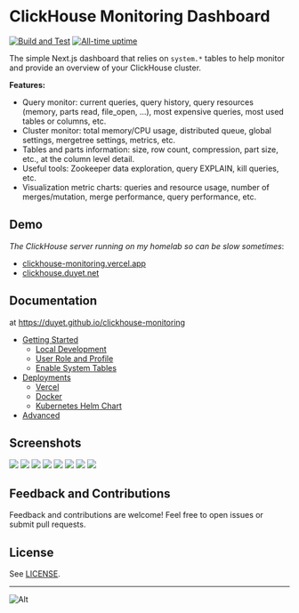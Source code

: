 # ClickHouse Monitoring Dashboard

[![Build and Test](https://github.com/duyet/clickhouse-monitoring/actions/workflows/ci.yml/badge.svg)](https://github.com/duyet/clickhouse-monitoring/actions/workflows/ci.yml)
[![All-time uptime](https://img.shields.io/endpoint?url=https%3A%2F%2Fraw.githubusercontent.com%2Fduyet%2Fuptime%2FHEAD%2Fapi%2Fclickhouse-monitoring-vercel-app%2Fuptime.json)](https://duyet.github.io/uptime/history/clickhouse-monitoring-vercel-app)

The simple Next.js dashboard that relies on `system.*` tables to help monitor and provide an overview of your ClickHouse cluster.

**Features:**

- Query monitor: current queries, query history, query resources (memory, parts read, file_open, ...), most expensive queries, most used tables or columns, etc.
- Cluster monitor: total memory/CPU usage, distributed queue, global settings, mergetree settings, metrics, etc.
- Tables and parts information: size, row count, compression, part size, etc., at the column level detail.
- Useful tools: Zookeeper data exploration, query EXPLAIN, kill queries, etc.
- Visualization metric charts: queries and resource usage, number of merges/mutation, merge performance, query performance, etc.

## Demo

_The ClickHouse server running on my homelab so can be slow sometimes_:

- [clickhouse-monitoring.vercel.app](https://clickhouse-monitoring.vercel.app)
- [clickhouse.duyet.net](https://clickhouse.duyet.net)

## Documentation

at https://duyet.github.io/clickhouse-monitoring

- [Getting Started](https://duyet.github.io/clickhouse-monitoring/getting-started)
  - [Local Development](https://duyet.github.io/clickhouse-monitoring/getting-started/local)
  - [User Role and Profile](https://duyet.github.io/clickhouse-monitoring/getting-started/clickhouse-requirements)
  - [Enable System Tables](https://duyet.github.io/clickhouse-monitoring/getting-started/clickhouse-enable-system-tables)
- [Deployments](https://duyet.github.io/clickhouse-monitoring/deploy)
  - [Vercel](https://duyet.github.io/clickhouse-monitoring/deploy/vercel)
  - [Docker](https://duyet.github.io/clickhouse-monitoring/deploy/docker)
  - [Kubernetes Helm Chart](https://duyet.github.io/clickhouse-monitoring/deploy/k8s)
- [Advanced](https://duyet.github.io/clickhouse-monitoring/advanced)

## Screenshots

![](.github/screenshots/screenshot_1.png)
![](.github/screenshots/screenshot_2.png)
![](.github/screenshots/screenshot_3.png)
![](.github/screenshots/screenshot_4.png)
![](.github/screenshots/screenshot_5.png)
![](.github/screenshots/screenshot_6.png)
![](.github/screenshots/screenshot_7.png)
![](.github/screenshots/screenshot_8.png)

## Feedback and Contributions

Feedback and contributions are welcome! Feel free to open issues or submit pull requests.

## License

See [LICENSE](LICENSE).

---

![Alt](https://repobeats.axiom.co/api/embed/830f9ce7ba9e7a42f93630e2581506ca34c84067.svg 'Repobeats analytics image')

